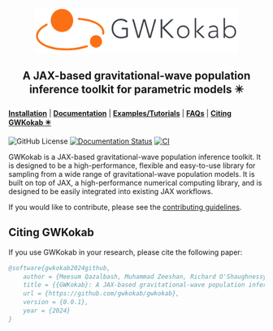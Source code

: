 <div align="center">
<a href="https://gwkokab.readthedocs.io">
<img src="https://raw.githubusercontent.com/gwkokab/gwkokab/main/docs/source/_static/logo.png" alt="logo" width="400px" height="90px"></img>
</a>
</div>

<h2 align="center">
A JAX-based gravitational-wave population inference toolkit for parametric models ✴️
</h2>

[**Installation**](https://gwkokab.readthedocs.io/en/latest/installation.html) |
[**Documentation**](https://gwkokab.readthedocs.io/) |
[**Examples/Tutorials**](https://gwkokab.readthedocs.io/en/latest/examples.html) |
[**FAQs**](https://gwkokab.readthedocs.io/en/latest/FAQs.html) |
[**Citing GWKokab ✴️**](#citing-gwkokab)

![GitHub License](https://img.shields.io/github/license/gwkokab/gwkokab)
[![Documentation Status](https://readthedocs.org/projects/gwkokab/badge/?version=latest)](https://gwkokab.readthedocs.io/en/latest/?badge=latest)
[![CI](https://github.com/gwkokab/gwkokab/actions/workflows/ci.yml/badge.svg)](https://github.com/gwkokab/gwkokab/actions/workflows/ci.yml)

GWKokab is a JAX-based gravitational-wave population inference toolkit. It is designed to be a high-performance, flexible and easy-to-use library for sampling from a wide range of gravitational-wave population models. It is built on top of JAX, a high-performance numerical computing library, and is designed to be easily integrated into existing JAX workflows.

If you would like to contribute, please see the [contributing guidelines](https://gwkokab.readthedocs.io/en/latest/dev_docs/contributing.html).

## Citing GWKokab

If you use GWKokab in your research, please cite the following paper:

```bibtex
@software{gwkokab2024github,
    author = {Meesum Qazalbash, Muhammad Zeeshan, Richard O'Shaughnessy},
    title = {{GWKokab}: A JAX-based gravitational-wave population inference toolkit for parametric models},
    url = {https://github.com/gwkokab/gwkokab},
    version = {0.0.1},
    year = {2024}
}
```
